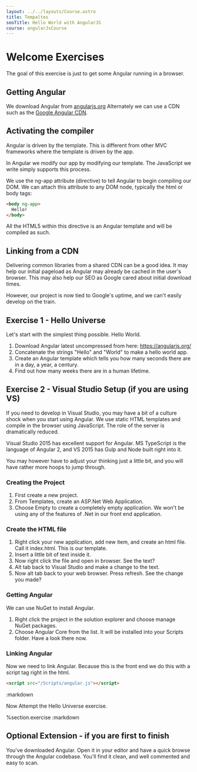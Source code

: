 ```yaml
---
layout: ../../layouts/Course.astro
title: Tempaltes
seoTitle: Hello World with AngularJS
course: angularJsCourse
---
```


# Welcome Exercises

The goal of this exercise is just to get some Angular running in a browser.

## Getting Angular

We download Angular from [angularjs.org](http://angularjs.org) Alternately we can use a CDN such as the [Google Angular CDN](https://developers.google.com/speed/libraries/devguide#angularjs).

## Activating the compiler

Angular is driven by the template. This is different from other MVC frameworks where the template is driven by the app.

In Angular we modify our app by modifying our template. The JavaScript we write simply supports this process.

We use the ng-app attribute (directive) to tell Angular to begin compiling our DOM. We can attach this attribute to any DOM node, typically the html or body tags:

```html
<body ng-app>
  Hello!
</body>
```

All the HTML5 within this directive is an Angular template and will be compiled as such.

<aside class="box">

## Linking from a CDN

Delivering common libraries from a shared CDN can be a good idea. It may help our initial pageload as Angular may already be cached in the user's browser. This may also help our SEO as Google cared about initial download times.

However, our project is now tied to Google's uptime, and we can't easily develop on the train.

</aside>

<div class="exercise">

## Exercise 1 - Hello Universe

Let's start with the simplest thing possible. Hello World.

1. Download Angular latest uncompressed from here: <https://angularjs.org/>
2. Concatenate the strings "Hello" and "World" to make a hello world app.
3. Create an Angular template which tells you how many seconds there are in a day, a year, a century.
4. Find out how many weeks there are in a human lifetime.

## Exercise 2 - Visual Studio Setup (if you are using VS)

If you need to develop in Visual Studio, you may have a bit of a culture shock when you start using Angular. We use static HTML templates and compile in the browser using JavaScript. The role of the server is dramatically reduced.

Visual Studio 2015 has excellent support for Angular. MS TypeScript is the language of Angular 2, and VS 2015 has Gulp and Node built right into it.

You may however have to adjust your thinking just a little bit, and you will have rather more hoops to jump through.

### Creating the Project

1. First create a new project.
2. From Templates, create an ASP.Net Web Application.
3. Choose Empty to create a completely empty application. We won't be using any of the features of .Net in our front end application.

### Create the HTML file

1. Right click your new application, add new item, and create an html file. Call it index.html. This is our template.
2. Insert a little bit of text inside it.
3. Now right click the file and open in browser. See the text?
4. Alt tab back to Visual Studio and make a change to the text.
5. Now alt tab back to your web browser. Press refresh. See the change you made?

### Getting Angular

We can use NuGet to install Angular.

1. Right click the project in the solution explorer and choose manage NuGet packages.
2. Choose Angular Core from the list. It will be installed into your Scripts folder. Have a look there now.

### Linking Angular

Now we need to link Angular. Because this is the front end we do this with a script tag right in the html.

```html
<script src="/Scripts/angular.js"></script>
```

:markdown

Now Attempt the Hello Universe exercise.

%section.exercise
:markdown

## Optional Extension - if you are first to finish

You've downloaded Angular. Open it in your editor and have a quick browse through the Angular codebase. You'll find it clean, and well commented and easy to scan.

</div>
